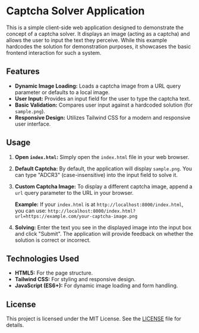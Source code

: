 # Captcha Solver Application

This is a simple client-side web application designed to demonstrate the concept of a captcha solver. It displays an image (acting as a captcha) and allows the user to input the text they perceive. While this example hardcodes the solution for demonstration purposes, it showcases the basic frontend interaction for such a system.

## Features

*   **Dynamic Image Loading:** Loads a captcha image from a URL query parameter or defaults to a local image.
*   **User Input:** Provides an input field for the user to type the captcha text.
*   **Basic Validation:** Compares user input against a hardcoded solution (for `sample.png`).
*   **Responsive Design:** Utilizes Tailwind CSS for a modern and responsive user interface.

## Usage

1.  **Open `index.html`:** Simply open the `index.html` file in your web browser.

2.  **Default Captcha:** By default, the application will display `sample.png`. You can type "ADCR3" (case-insensitive) into the input field to solve it.

3.  **Custom Captcha Image:** To display a different captcha image, append a `url` query parameter to the URL in your browser.

    **Example:**
    If your `index.html` is at `http://localhost:8000/index.html`, you can use:
    `http://localhost:8000/index.html?url=https://example.com/your-captcha-image.png`

4.  **Solving:** Enter the text you see in the displayed image into the input box and click "Submit". The application will provide feedback on whether the solution is correct or incorrect.

## Technologies Used

*   **HTML5:** For the page structure.
*   **Tailwind CSS:** For styling and responsive design.
*   **JavaScript (ES6+):** For dynamic image loading and form handling.

## License

This project is licensed under the MIT License. See the [LICENSE](LICENSE) file for details.
